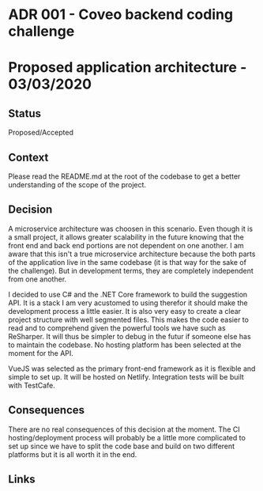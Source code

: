 # ADR 001 - Coveo backend coding challenge

# Proposed application architecture - 03/03/2020

## Status

Proposed/Accepted

## Context

Please read the README.md at the root of the codebase to get a better understanding of the scope of the project.

## Decision

A microservice architecture was choosen in this scenario. Even though it is a small project, it allows greater scalability in the future knowing that the front end and back end portions are not dependent on one another. I am aware that this isn't a true microservice architecture because the both parts of the application live in the same codebase (it is that way for the sake of the challenge). But in development terms, they are completely independent from one another.  

I decided to use C# and the .NET Core framework to build the suggestion API. It is a stack I am very acustomed to using therefor it should make the development process a little easier. It is also very easy to create a clear project structure with well segmented files. This makes the code easier to read and to comprehend given the powerful tools we have such as ReSharper. It will thus be simpler to debug in the futur if someone else has to maintain the codebase. No hosting platform has been selected at the moment for the API.

VueJS was selected as the primary front-end framework as it is flexible and simple to set up. It will be hosted on Netlify. Integration tests will be built with TestCafe.


## Consequences

There are no real consequences of this decision at the moment. The CI hosting/deployment process will probably be a little more complicated to set up since we have to split the code base and build on two different platforms but it is all worth it in the end.

## Links